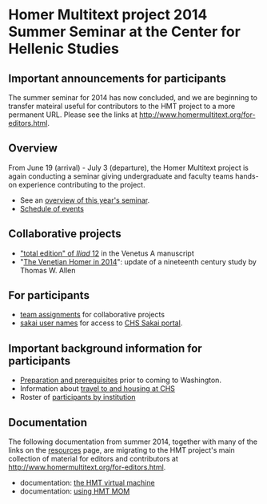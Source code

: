 # Homer Multitext project 2014 Summer Seminar at the Center for Hellenic Studies #


## Important announcements for participants ##

The summer seminar for 2014 has now concluded, and we are beginning to transfer mateiral useful for contributors to the HMT project to a more permanent URL.  Please see  the links at
<http://www.homermultitext.org/for-editors.html>.


## Overview ##


From June 19 (arrival) - July 3 (departure), the Homer Multitext project is again conducting a seminar
giving undergraduate and faculty teams hands-on experience contributing to the project.


- See an [overview of this year's seminar](overview.html).
- [Schedule of events](schedule.html)

## Collaborative projects ##

- ["total edition" of *Iliad* 12](totalediting.html) in the Venetus A manuscript
- "[The Venetian Homer in 2014](VH2014.html)": update of a nineteenth century study by Thomas W. Allen


## For participants ##


- [team assignments](teams.html) for collaborative projects
- [sakai user  names](sakai.html) for access to [CHS Sakai portal](http://sakai.chs.harvard.edu/portal).

## Important background information for participants ##

- [Preparation and prerequisites](prep.html) prior to coming to Washington.
- Information about [travel to and housing at CHS](travel.html)
- Roster of [participants by institution](participants.html)



## Documentation ##

The following documentation from summer 2014, together with many of the links on the [resources](resources.html) page, are migrating to the HMT project's main collection of material for editors and contributors at
<http://www.homermultitext.org/for-editors.html>.

- documentation:  [the HMT virtual machine](vm/index.html)
- documentation:  [using HMT MOM](mom/index.html)


